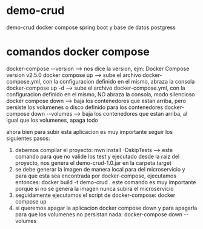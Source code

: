 # demo-crud
demo-crud docker compose spring boot y base de datos postgress

comandos docker compose
===========================
docker-compose --version      --> nos dice la version, ejm: Docker Compose version v2.5.0
docker compose up             --> sube el archivo docker-compose.yml, con la configuracion definido en el mismo, abraza la consola
docker-compose up -d          --> sube el archivo docker-compose.yml, con la configuracion definido en el mismo, NO abraza la consola, modo silencioso
docker compose down           --> baja los contenedores que estan arriba, pero persiste los volumenes o disco definido para los contenedores
docker-compose down --volumes --> baja los contenedores que estan arriba, al igual que los volumenes, apaga todo


ahora bien para subir esta aplicacion es muy importante seguir los siguientes pasos:
1) debemos compilar el proyecto:
   mvn install -DskipTests --> este comando para que no valide los test y ejecutado desde la raiz del proyecto,
                               nos genera el demo-crud-1.0.jar en la carpeta target
2) se debe generar la imagen de manera local para del microservicio y para que esta sea encontrada por docker-compose, ejecutamos entonces:
   docker build -t demo-crud .
   este comando es muy importante porque si no se genera la imagen nunca subira el microservicio
3) seguidamente ejecutamos el script de docker-compose:
   docker compose up
4) si queremos apagar la aplicacion
   docker compose down y para apagarla para que los volumenes no persistan nada: 
   docker-compose down --volumes
